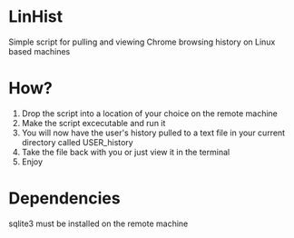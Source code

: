 # LinHist
Simple script for pulling and viewing Chrome browsing history on Linux based machines

# How?
1. Drop the script into a location of your choice on the remote machine
2. Make the script excecutable and run it
3. You will now have the user's history pulled to a text file in your current directory called USER_history
4. Take the file back with you or just view it in the terminal
5. Enjoy

# Dependencies
sqlite3 must be installed on the remote machine
